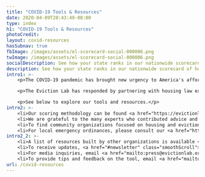 ```yaml
---
title: "COVID-19 Tools & Resources"
date: 2020-04-09T20:43:49-08:00
type: index
h1: "COVID-19 Tools & Resources"
photoCredit:
layout: covid-resources
hasSubnav: true
fbImage: /images/assets/el-scorecard-social-000006.png
twImage: /images/assets/el-scorecard-social-000006.png
socialDescription: See how your state ranks in our nationwide scorecard of housing policies in response to COVID-19.
description: See how your state ranks in our nationwide scorecard of housing policies in response to COVID-19.
intro1: >- 
    <p>The COVID-19 pandemic has brought new urgency to America's affordable housing and eviction crises. Even before the pandemic, millions of families struggled to make rent and were vulnerable to eviction. Now—at a time when stable shelter is critical—spiking unemployment and economic hardship have increased insecurity among America’s renting families.</p>

    <p>The Eviction Lab has responded by partnering with housing law experts to create several new tools. The Eviction Tracking System provides weekly updates on eviction filings in a number of American cities.  The COVID-19 Housing Policy Scorecard compiles and rates state-level protections during the pandemic. A regularly-updated list of emergency policies across all levels of government allows you to see how elected officials in your community have responded. Last, for those who need direct help, JustShelter.org offers a database of resources in all 50 states that provide housing assistance, legal aid, and more.</p>

    <p>See below to explore our tools and resources.</p>
intro2: >-
    <li>Our scoring methodology can be found <a href="https://evictionlab.org/covid-housing-scorecard-methods" target="_blank">here</a>.</li>
    <li>We are grateful to the many experts who contributed advice and research assistance to the scorecard. A list of contributing partners can be found <a href="/covid-housing-scorecard-methods/#acknowledgements">here</a>.</li> 
    <li>To find community organizations focused on housing and eviction in your community, visit <a href="https://justshelter.org" target="_blank">JustShelter.org</a>.</li> 
    <li>For local emergency ordinances, please consult our <a href="https://evictionlab.org/covid-eviction-policies/">policy tracker</a>.</li> 
intro2_2: >-
    <li>A list of resources built by other organizations is available <a href="/covid-housing-scorecard-methods/#outside-resources">here</a>.</li>
    <li>To receive updates, <a href="#newsletter" class="smoothScroll">add your email below</a>.</li> 
    <li>For media inquiries, email <a href="mailto:press@evictionlab.org">press@evictionlab.org</a>.</li> 
    <li>To provide tips and feedback on the tool, email <a href="mailto:info@evictionlab.org">info@evictionlab.org</a>.</li>
url: /covid-resources
---
```


